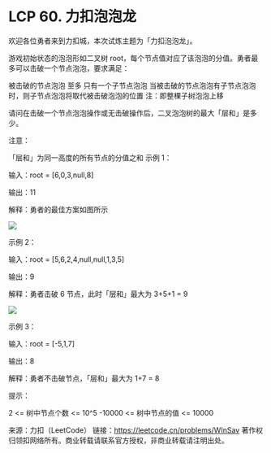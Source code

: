 # LCP 60. 力扣泡泡龙

欢迎各位勇者来到力扣城，本次试炼主题为「力扣泡泡龙」。

游戏初始状态的泡泡形如二叉树 root，每个节点值对应了该泡泡的分值。勇者最多可以击破一个节点泡泡，要求满足：

被击破的节点泡泡 至多 只有一个子节点泡泡
当被击破的节点泡泡有子节点泡泡时，则子节点泡泡将取代被击破泡泡的位置
注：即整棵子树泡泡上移

请问在击破一个节点泡泡操作或无击破操作后，二叉泡泡树的最大「层和」是多少。

注意：

「层和」为同一高度的所有节点的分值之和
示例 1：

输入：root = [6,0,3,null,8]

输出：11

解释：勇者的最佳方案如图所示


![](https://pic.leetcode-cn.com/1648180809-XSWPLu-image.png)


示例 2：

输入：root = [5,6,2,4,null,null,1,3,5]

输出：9

解释：勇者击破 6 节点，此时「层和」最大为 3+5+1 = 9


![](https://pic.leetcode-cn.com/1648180769-TLpYop-image.png)


示例 3：

输入：root = [-5,1,7]

输出：8

解释：勇者不击破节点，「层和」最大为 1+7 = 8

提示：

2 <= 树中节点个数 <= 10^5
-10000 <= 树中节点的值 <= 10000

来源：力扣（LeetCode）
链接：https://leetcode.cn/problems/WInSav
著作权归领扣网络所有。商业转载请联系官方授权，非商业转载请注明出处。